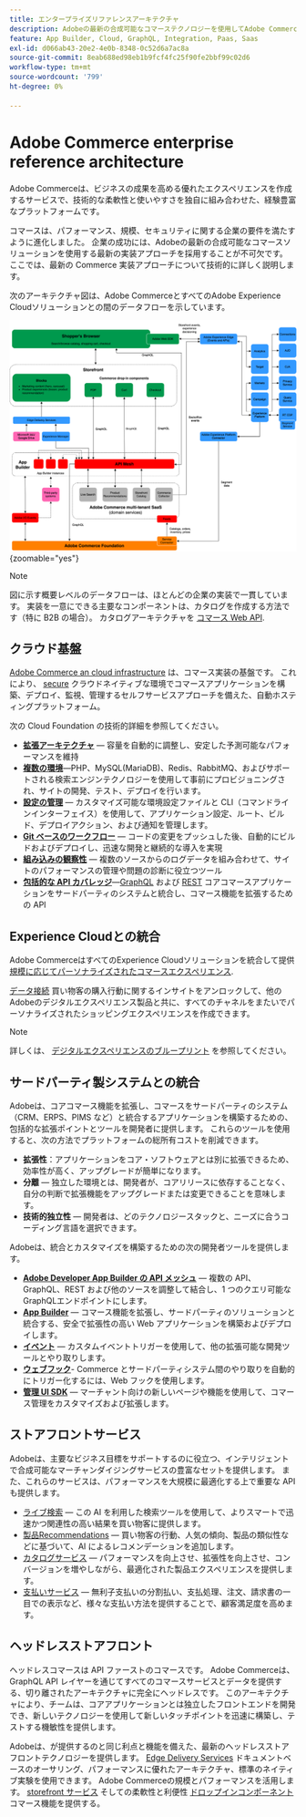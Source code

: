 ```yaml
---
title: エンタープライズリファレンスアーキテクチャ
description: Adobeの最新の合成可能なコマーステクノロジーを使用してAdobe Commerceを実装する方法を説明します。
feature: App Builder, Cloud, GraphQL, Integration, Paas, Saas
exl-id: d066ab43-20e2-4e0b-8348-0c52d6a7ac8a
source-git-commit: 8eab688ed98eb1b9fcf4fc25f90fe2bbf99c02d6
workflow-type: tm+mt
source-wordcount: '799'
ht-degree: 0%

---
```


# Adobe Commerce enterprise reference architecture

Adobe Commerceは、ビジネスの成果を高める優れたエクスペリエンスを作成するサービスで、技術的な柔軟性と使いやすさを独自に組み合わせた、経験豊富なプラットフォームです。

コマースは、パフォーマンス、規模、セキュリティに関する企業の要件を満たすように進化しました。 企業の成功には、Adobeの最新の合成可能なコマースソリューションを使用する最新の実装アプローチを採用することが不可欠です。 ここでは、最新の Commerce 実装アプローチについて技術的に詳しく説明します。

次のアーキテクチャ図は、Adobe CommerceとすべてのAdobe Experience Cloudソリューションとの間のデータフローを示しています。

![Adobe CommerceがExperience Cloudソリューションに接続する方法を示すアーキテクチャ図](../../assets/playbooks/commerce-architecture-v2.svg){zoomable=&quot;yes&quot;}

>[!NOTE]
>
>図に示す概要レベルのデータフローは、ほとんどの企業の実装で一貫しています。 実装を一意にできる主要なコンポーネントは、カタログを作成する方法です（特に B2B の場合）。 カタログアーキテクチャを [コマース Web API](https://developer.adobe.com/commerce/webapi/get-started/).

## クラウド基盤

[Adobe Commerce an cloud infrastructure](https://experienceleague.adobe.com/en/docs/commerce-cloud-service/user-guide/overview) は、コマース実装の基盤です。 これにより、 [secure](../../security-and-compliance/shared-responsibility.md) クラウドネイティブな環境でコマースアプリケーションを構築、デプロイ、監視、管理するセルフサービスアプローチを備えた、自動ホスティングプラットフォーム。

次の Cloud Foundation の技術的詳細を参照してください。

- [**拡張アーキテクチャ**](https://experienceleague.adobe.com/en/docs/commerce-cloud-service/user-guide/architecture/scaled-architecture) — 容量を自動的に調整し、安定した予測可能なパフォーマンスを維持
- [**複数の環境**](https://experienceleague.adobe.com/en/docs/commerce-cloud-service/user-guide/architecture/pro-architecture)—PHP、MySQL(MariaDB)、Redis、RabbitMQ、およびサポートされる検索エンジンテクノロジーを使用して事前にプロビジョニングされ、サイトの開発、テスト、デプロイを行います。
- [**設定の管理**](https://experienceleague.adobe.com/en/docs/commerce-cloud-service/user-guide/configure/overview) — カスタマイズ可能な環境設定ファイルと CLI（コマンドラインインターフェイス）を使用して、アプリケーション設定、ルート、ビルド、デプロイアクション、および通知を管理します。
- [**Git ベースのワークフロー**](https://experienceleague.adobe.com/en/docs/commerce-cloud-service/user-guide/architecture/pro-develop-deploy-workflow) — コードの変更をプッシュした後、自動的にビルドおよびデプロイし、迅速な開発と継続的な導入を実現
- [**組み込みの観察性**](https://experienceleague.adobe.com/en/docs/commerce-cloud-service/user-guide/monitor/performance) — 複数のソースからのログデータを組み合わせて、サイトのパフォーマンスの管理や問題の診断に役立つツール
- [**包括的な API カバレッジ**](https://developer.adobe.com/commerce/webapi/get-started/)—[GraphQL](https://developer.adobe.com/commerce/webapi/graphql/) および [REST](https://developer.adobe.com/commerce/webapi/rest) コアコマースアプリケーションをサードパーティのシステムと統合し、コマース機能を拡張するための API

## Experience Cloudとの統合

Adobe CommerceはすべてのExperience Cloudソリューションを統合して提供 [規模に応じてパーソナライズされたコマースエクスペリエンス](https://experienceleague.adobe.com/en/docs/commerce-admin/customers/customers-menu/personalize-scale#customers-menu).

[データ接続](https://experienceleague.adobe.com/en/docs/commerce-merchant-services/data-connection/overview) 買い物客の購入行動に関するインサイトをアンロックして、他のAdobeのデジタルエクスペリエンス製品と共に、すべてのチャネルをまたいでパーソナライズされたショッピングエクスペリエンスを作成できます。

>[!NOTE]
>
>詳しくは、 [デジタルエクスペリエンスのブループリント](https://experienceleague.adobe.com/en/docs/blueprints-learn/architecture/overview) を参照してください。


## サードパーティ製システムとの統合

Adobeは、コアコマース機能を拡張し、コマースをサードパーティのシステム（CRM、ERPS、PIMS など）と統合するアプリケーションを構築するための、包括的な拡張ポイントとツールを開発者に提供します。 これらのツールを使用すると、次の方法でプラットフォームの総所有コストを削減できます。

- **拡張性**：アプリケーションをコア・ソフトウェアとは別に拡張できるため、効率性が高く、アップグレードが簡単になります。
- **分離** — 独立した環境とは、開発者が、コアリリースに依存することなく、自分の判断で拡張機能をアップグレードまたは変更できることを意味します。
- **技術的独立性** — 開発者は、どのテクノロジースタックと、ニーズに合うコーディング言語を選択できます。

Adobeは、統合とカスタマイズを構築するための次の開発者ツールを提供します。

- [**Adobe Developer App Builder の API メッシュ**](https://developer.adobe.com/graphql-mesh-gateway/) — 複数の API、GraphQL、REST および他のソースを調整して結合し、1 つのクエリ可能なGraphQLエンドポイントにします。
- [**App Builder**](https://developer.adobe.com/app-builder/docs/overview/) — コマース機能を拡張し、サードパーティのソリューションと統合する、安全で拡張性の高い Web アプリケーションを構築およびデプロイします。
- [**イベント**](https://developer.adobe.com/commerce/extensibility/events/) — カスタムイベントトリガーを使用して、他の拡張可能な開発ツールとやり取りします。
- [**ウェブフック**](https://developer.adobe.com/commerce/extensibility/webhooks/)- Commerce とサードパーティシステム間のやり取りを自動的にトリガー化するには、Web フックを使用します。
- [**管理 UI SDK**](https://developer.adobe.com/commerce/extensibility/admin-ui-sdk/) — マーチャント向けの新しいページや機能を使用して、コマース管理をカスタマイズおよび拡張します。

## ストアフロントサービス

Adobeは、主要なビジネス目標をサポートするのに役立つ、インテリジェントで合成可能なマーチャンダイジングサービスの豊富なセットを提供します。 また、これらのサービスは、パフォーマンスを大規模に最適化する上で重要な API も提供します。

- [ライブ検索](https://experienceleague.adobe.com/en/docs/commerce-merchant-services/live-search/overview) — この AI を利用した検索ツールを使用して、よりスマートで迅速かつ関連性の高い結果を買い物客に提供します。
- [製品Recommendations](https://experienceleague.adobe.com/en/docs/commerce-merchant-services/product-recommendations/overview) — 買い物客の行動、人気の傾向、製品の類似性などに基づいて、AI によるレコメンデーションを追加します。
- [カタログサービス](https://experienceleague.adobe.com/en/docs/commerce-merchant-services/catalog-service/guide-overview) — パフォーマンスを向上させ、拡張性を向上させ、コンバージョンを増やしながら、最適化された製品エクスペリエンスを提供します。
- [支払いサービス](https://experienceleague.adobe.com/en/docs/commerce-merchant-services/payment-services/guide-overview) — 無利子支払いの分割払い、支払処理、注文、請求書の一目での表示など、様々な支払い方法を提供することで、顧客満足度を高めます。

## ヘッドレスストアフロント

ヘッドレスコマースは API ファーストのコマースです。 Adobe Commerceは、GraphQL API レイヤーを通じてすべてのコマースサービスとデータを提供する、切り離されたアーキテクチャに完全にヘッドレスです。 このアーキテクチャにより、チームは、コアアプリケーションとは独立したフロントエンドを開発でき、新しいテクノロジーを使用して新しいタッチポイントを迅速に構築し、テストする機敏性を提供します。

Adobeは、が提供するのと同じ利点と機能を備えた、最新のヘッドレスストアフロントテクノロジーを提供します。 [Edge Delivery Services](https://www.aem.live/home) ドキュメントベースのオーサリング、パフォーマンスに優れたアーキテクチャ、標準のネイティブ実験を使用できます。 Adobe Commerceの規模とパフォーマンスを活用します。 [storefront サービス](#storefront-services) そしての柔軟性と利便性 [ドロップインコンポーネント](https://experienceleague.adobe.com/developer/commerce/storefront/) コマース機能を提供する。

